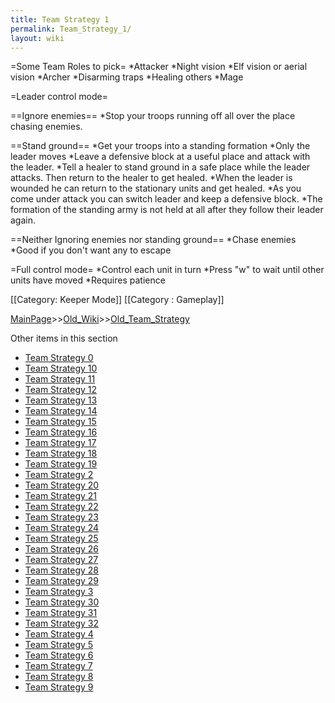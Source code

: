 ```yaml
---
title: Team Strategy 1
permalink: Team_Strategy_1/
layout: wiki
---
```

=Some Team Roles to pick=
*Attacker
*Night vision
*Elf vision or aerial vision
*Archer
*Disarming traps
*Healing others
*Mage

=Leader control mode=

==Ignore enemies==
*Stop your troops running off all over the place chasing enemies.

==Stand ground==
*Get your troops into a standing formation
*Only the leader moves
*Leave a defensive block at a useful place and attack with the leader.
*Tell a healer to stand ground in a safe place while the leader attacks. Then return to the healer to get healed.
*When the leader is wounded he can return to the stationary units and get healed.
*As you come under attack you can switch leader and keep a defensive block.
*The formation of the standing army is not held at all after they follow their leader again.

==Neither Ignoring enemies nor standing ground==
*Chase enemies
*Good if you don't want any to escape

=Full control mode=
*Control each unit in turn
*Press &quot;w&quot; to wait until other units have moved
*Requires patience

[[Category: Keeper Mode]]
[[Category : Gameplay]]

[MainPage](/keeperrl_wiki/ "wikilink")>>[Old_Wiki](/keeperrl_wiki/Old_Wiki "wikilink")>>[Old_Team_Strategy](/keeperrl_wiki/Old_Team_Strategy "wikilink")

Other items in this section
-    [Team Strategy 0](/keeperrl_wiki/Team_Strategy_0 "wikilink")
-    [Team Strategy 10](/keeperrl_wiki/Team_Strategy_10 "wikilink")
-    [Team Strategy 11](/keeperrl_wiki/Team_Strategy_11 "wikilink")
-    [Team Strategy 12](/keeperrl_wiki/Team_Strategy_12 "wikilink")
-    [Team Strategy 13](/keeperrl_wiki/Team_Strategy_13 "wikilink")
-    [Team Strategy 14](/keeperrl_wiki/Team_Strategy_14 "wikilink")
-    [Team Strategy 15](/keeperrl_wiki/Team_Strategy_15 "wikilink")
-    [Team Strategy 16](/keeperrl_wiki/Team_Strategy_16 "wikilink")
-    [Team Strategy 17](/keeperrl_wiki/Team_Strategy_17 "wikilink")
-    [Team Strategy 18](/keeperrl_wiki/Team_Strategy_18 "wikilink")
-    [Team Strategy 19](/keeperrl_wiki/Team_Strategy_19 "wikilink")
-    [Team Strategy 2](/keeperrl_wiki/Team_Strategy_2 "wikilink")
-    [Team Strategy 20](/keeperrl_wiki/Team_Strategy_20 "wikilink")
-    [Team Strategy 21](/keeperrl_wiki/Team_Strategy_21 "wikilink")
-    [Team Strategy 22](/keeperrl_wiki/Team_Strategy_22 "wikilink")
-    [Team Strategy 23](/keeperrl_wiki/Team_Strategy_23 "wikilink")
-    [Team Strategy 24](/keeperrl_wiki/Team_Strategy_24 "wikilink")
-    [Team Strategy 25](/keeperrl_wiki/Team_Strategy_25 "wikilink")
-    [Team Strategy 26](/keeperrl_wiki/Team_Strategy_26 "wikilink")
-    [Team Strategy 27](/keeperrl_wiki/Team_Strategy_27 "wikilink")
-    [Team Strategy 28](/keeperrl_wiki/Team_Strategy_28 "wikilink")
-    [Team Strategy 29](/keeperrl_wiki/Team_Strategy_29 "wikilink")
-    [Team Strategy 3](/keeperrl_wiki/Team_Strategy_3 "wikilink")
-    [Team Strategy 30](/keeperrl_wiki/Team_Strategy_30 "wikilink")
-    [Team Strategy 31](/keeperrl_wiki/Team_Strategy_31 "wikilink")
-    [Team Strategy 32](/keeperrl_wiki/Team_Strategy_32 "wikilink")
-    [Team Strategy 4](/keeperrl_wiki/Team_Strategy_4 "wikilink")
-    [Team Strategy 5](/keeperrl_wiki/Team_Strategy_5 "wikilink")
-    [Team Strategy 6](/keeperrl_wiki/Team_Strategy_6 "wikilink")
-    [Team Strategy 7](/keeperrl_wiki/Team_Strategy_7 "wikilink")
-    [Team Strategy 8](/keeperrl_wiki/Team_Strategy_8 "wikilink")
-    [Team Strategy 9](/keeperrl_wiki/Team_Strategy_9 "wikilink")
